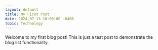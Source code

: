```yaml
---
layout: default
title: My First Post
date: 2024-07-13 10:00:00 -0400
topic: Technology
---
```


Welcome to my first blog post! This is just a test post to demonstrate the blog list functionality.
